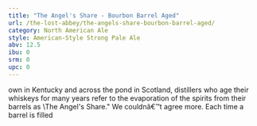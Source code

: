```yaml
---
title: "The Angel's Share - Bourbon Barrel Aged"
url: /the-lost-abbey/the-angels-share-bourbon-barrel-aged/
category: North American Ale
style: American-Style Strong Pale Ale
abv: 12.5
ibu: 0
srm: 0
upc: 0
---
```

own in Kentucky and across the pond in Scotland, distillers who age their whiskeys for many years refer to the evaporation of the spirits from their barrels as \The Angel's Share.\" We couldnâ€™t agree more. Each time a barrel is filled
